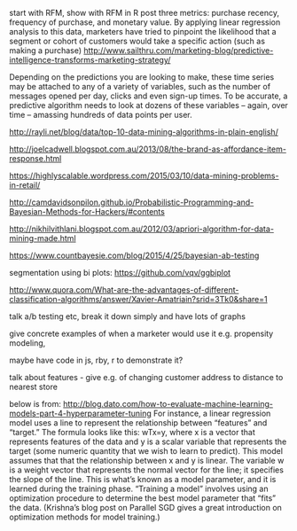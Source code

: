 start with RFM, show with RFM in R post
three metrics: purchase recency, frequency of purchase, and monetary value. By applying linear regression analysis to this data, marketers have tried to pinpoint the likelihood that a segment or cohort of customers would take a specific action (such as making a purchase)
http://www.sailthru.com/marketing-blog/predictive-intelligence-transforms-marketing-strategy/

Depending on the predictions you are looking to make, these time series may be attached to any of a variety of variables, such as the number of messages opened per day, clicks and even sign-up times. To be accurate, a predictive algorithm needs to look at dozens of these variables – again, over time – amassing hundreds of data points per user.

http://rayli.net/blog/data/top-10-data-mining-algorithms-in-plain-english/

http://joelcadwell.blogspot.com.au/2013/08/the-brand-as-affordance-item-response.html

https://highlyscalable.wordpress.com/2015/03/10/data-mining-problems-in-retail/

http://camdavidsonpilon.github.io/Probabilistic-Programming-and-Bayesian-Methods-for-Hackers/#contents

http://nikhilvithlani.blogspot.com.au/2012/03/apriori-algorithm-for-data-mining-made.html

https://www.countbayesie.com/blog/2015/4/25/bayesian-ab-testing

segmentation using bi plots: https://github.com/vqv/ggbiplot

http://www.quora.com/What-are-the-advantages-of-different-classification-algorithms/answer/Xavier-Amatriain?srid=3Tk0&share=1

talk a/b testing etc, break it down simply and have lots of graphs

give concrete examples of when a marketer would use it e.g. propensity modeling, 

maybe have code in js, rby, r to demonstrate it?

talk about features - give e.g. of changing customer address to distance to nearest store

below is from: http://blog.dato.com/how-to-evaluate-machine-learning-models-part-4-hyperparameter-tuning
 For instance, a linear regression model uses a line to represent the relationship between “features” and “target.” The formula looks like this:
wTx=y,
where x is a vector that represents features of the data and y is a scalar variable that represents the target (some numeric quantity that we wish to learn to predict).
This model assumes that that the relationship between x and y is linear. The variable w is a weight vector that represents the normal vector for the line; it specifies the slope of the line. This is what’s known as a model parameter, and it is learned during the training phase. “Training a model” involves using an optimization procedure to determine the best model parameter that “fits” the data. (Krishna’s blog post on Parallel SGD gives a great introduction on optimization methods for model training.)